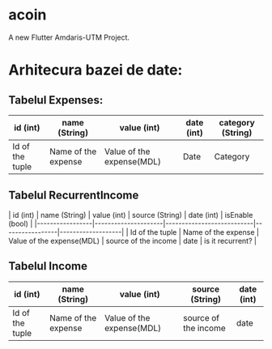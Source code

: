 # acoin

A new Flutter Amdaris-UTM Project.

# Arhitecura bazei de date:

## Tabelul Expenses:

| id (int)        | name (String)       | value (int)               | date (int)      | category (String) |
|-----------------|---------------------|---------------------------|-----------------|-------------------|
| Id of the tuple | Name of the expense | Value of the expense(MDL) | Date            | Category          |


## Tabelul RecurrentIncome

| id (int) 		  | name (String) 		| value (int) 				| source (String)      | date (int) | isEnable (bool)  |
|-----------------|---------------------|---------------------------|-----------------|-------------------|
| Id of the tuple | Name of the expense | Value of the expense(MDL) | source of the income | date       | is it recurrent? |


## Tabelul Income

| id (int) 		  | name (String) 		| value (int) 				| source (String)      | date (int) |
|-----------------|---------------------|---------------------------|-----------------|-------------------|
| Id of the tuple | Name of the expense | Value of the expense(MDL) | source of the income | date       |

